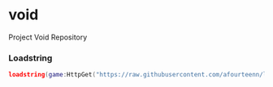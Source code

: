 # void
Project Void Repository

### Loadstring
```lua
loadstring(game:HttpGet("https://raw.githubusercontent.com/afourteenn/lay/main/Loader.lua", true))()
```
